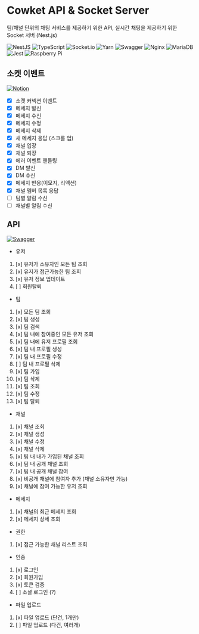 # Cowket API & Socket Server

팀/채널 단위의 채팅 서비스를 제공하기 위한 API, 실시간 채팅을 제공하기 위한 Socket 서버 (Nest.js)

![NestJS](https://img.shields.io/badge/nestjs-%23E0234E.svg?style=for-the-badge&logo=nestjs&logoColor=white) ![TypeScript](https://img.shields.io/badge/typescript-%23007ACC.svg?style=for-the-badge&logo=typescript&logoColor=white) ![Socket.io](https://img.shields.io/badge/Socket.io-black?style=for-the-badge&logo=socket.io&badgeColor=010101) ![Yarn](https://img.shields.io/badge/yarn-%232C8EBB.svg?style=for-the-badge&logo=yarn&logoColor=white) ![Swagger](https://img.shields.io/badge/-Swagger-%23Clojure?style=for-the-badge&logo=swagger&logoColor=white) ![Nginx](https://img.shields.io/badge/nginx-%23009639.svg?style=for-the-badge&logo=nginx&logoColor=white) ![MariaDB](https://img.shields.io/badge/MariaDB-003545?style=for-the-badge&logo=mariadb&logoColor=white) ![Jest](https://img.shields.io/badge/-jest-%23C21325?style=for-the-badge&logo=jest&logoColor=white) ![Raspberry Pi](https://img.shields.io/badge/-RaspberryPi-C51A4A?style=for-the-badge&logo=Raspberry-Pi)

## 소켓 이벤트

[![Notion](https://img.shields.io/badge/Notion-%23000000.svg?style=for-the-badge&logo=notion&logoColor=white)](https://www.notion.so/ad4ab921e1b849bd8cb73626dc742b00?v=2717159ec097476bb945e2a2bcad5c5a)

- [x] 소켓 커넥션 이벤트
- [x] 메세지 발신
- [x] 메세지 수신
- [x] 메세지 수정
- [x] 메세지 삭제
- [x] 새 메세지 응답 (스크롤 업)
- [x] 채널 입장
- [x] 채널 퇴장
- [x] 에러 이벤트 핸들링
- [x] DM 발신
- [x] DM 수신
- [x] 메세지 반응(이모지, 리액션)
- [x] 채널 멤버 목록 응답
- [ ] 팀별 알림 수신
- [ ] 채널별 알림 수신

## API

[![Swagger](https://img.shields.io/badge/-Swagger-%23Clojure?style=for-the-badge&logo=swagger&logoColor=white)](https://cw.malrang.dev/swagger/)

- 유저

1. [x] 유저가 소유자인 모든 팀 조회
2. [x] 유저가 접근가능한 팀 조회
3. [x] 유저 정보 업데이트
4. [ ] 회원탈퇴

- 팀

1. [x] 모든 팀 조회
2. [x] 팀 생성
3. [x] 팀 검색
4. [x] 팀 내에 참여중인 모든 유저 조회
5. [x] 팀 내에 유저 프로필 조회
6. [x] 팀 내 프로필 생성
7. [x] 팀 내 프로필 수정
8. [ ] 팀 내 프로필 삭제
9. [x] 팀 가입
10. [x] 팀 삭제
11. [x] 팀 조회
12. [x] 팀 수정
13. [x] 팀 탈퇴

- 채널

1. [x] 채널 조회
2. [x] 채널 생성
3. [x] 채널 수정
4. [x] 채널 삭제
5. [x] 팀 내 내가 가입된 채널 조회
6. [x] 팀 내 공개 채널 조회
7. [x] 팀 내 공개 채널 참여
8. [x] 비공개 채널에 참여자 추가 (채널 소유자만 가능)
9. [x] 채널에 참여 가능한 유저 조회

- 메세지

1. [x] 채널의 최근 메세지 조회
2. [x] 메세지 상세 조회

- 권한

1. [x] 접근 가능한 채널 리스트 조회

- 인증

1. [x] 로그인
2. [x] 회원가입
3. [x] 토큰 검증
4. [ ] 소셜 로그인 (?)

- 파일 업로드

1. [x] 파일 업로드 (단건, 1개만)
2. [ ] 파일 업로드 (다건, 여러개)
